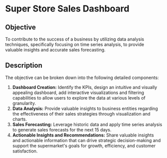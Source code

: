 # Super Store Sales Dashboard

## Objective
To contribute to the success of a business by utilizing data analysis techniques, specifically focusing on time series analysis, to provide valuable insights and accurate sales forecasting.

## Description
The objective can be broken down into the following detailed components:
1. **Dashboard Creation:** Identify the KPIs, design an intuitive and visually appealing dashboard, add interactive visualizations and filtering capabilities to allow users to explore the data at various levels of granularity.
2. **Data Analysis:** Provide valuable insights to business entities regarding the effectiveness of their sales strategies through visualization and charts.
3. **Sales Forecasting:** Leverage historic data and apply time series analysis to generate sales forecasts for the next 15 days.
4. **Actionable Insights and Recommendations:** Share valuable insights and actionable information that can drive strategic decision-making and support the supermarket's goals for growth, efficiency, and customer satisfaction.

